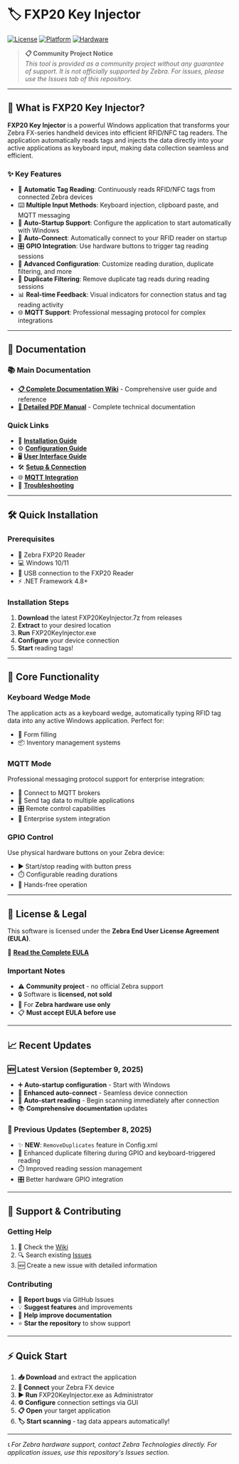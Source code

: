 # 🏷️ FXP20 Key Injector

[![License](https://img.shields.io/badge/License-Zebra%20EULA-blue)](https://github.com/ltrudu/FXP20KeyInjector_Releases/blob/master/EULA.txt)
[![Platform](https://img.shields.io/badge/Platform-Windows-blue)]()
[![Hardware](https://img.shields.io/badge/Hardware-Zebra%20FX%20Series-green)]()

> **📋 Community Project Notice**  
> *This tool is provided as a community project without any guarantee of support. It is not officially supported by Zebra. For issues, please use the Issues tab of this repository.*

---

## 🎯 What is FXP20 Key Injector?

**FXP20 Key Injector** is a powerful Windows application that transforms your Zebra FX-series handheld devices into efficient RFID/NFC tag readers. The application automatically reads tags and injects the data directly into your active applications as keyboard input, making data collection seamless and efficient.

### ✨ Key Features

- 🔄 **Automatic Tag Reading**: Continuously reads RFID/NFC tags from connected Zebra devices
- ⌨️ **Multiple Input Methods**: Keyboard injection, clipboard paste, and MQTT messaging
- 🚀 **Auto-Startup Support**: Configure the application to start automatically with Windows  
- 🔗 **Auto-Connect**: Automatically connect to your RFID reader on startup
- 🎛️ **GPIO Integration**: Use hardware buttons to trigger tag reading sessions
- 🔧 **Advanced Configuration**: Customize reading duration, duplicate filtering, and more
- 🎯 **Duplicate Filtering**: Remove duplicate tag reads during reading sessions
- 📊 **Real-time Feedback**: Visual indicators for connection status and tag reading activity
- 🌐 **MQTT Support**: Professional messaging protocol for complex integrations

---

## 📖 Documentation

### 📚 Main Documentation
- **[📋 Complete Documentation Wiki](https://github.com/ltrudu/FXP20KeyInjector_Releases/blob/master/wiki/Home.md)** - Comprehensive user guide and reference
- **[📄 Detailed PDF Manual](https://github.com/ltrudu/FXP20KeyInjector_Releases/blob/master/FXP20KeyInjector-HowTo.pdf)** - Complete technical documentation

### Quick Links

- 🚀 **[Installation Guide](https://github.com/ltrudu/FXP20KeyInjector_Releases/wiki/Installation.md)**
- ⚙️ **[Configuration Guide](https://github.com/ltrudu/FXP20KeyInjector_Releases/wiki/Configuration.md)**
- 🖥️ **[User Interface Guide](https://github.com/ltrudu/FXP20KeyInjector_Releases/wiki/User-Interface.md)**
- 🛠️ **[Setup & Connection](https://github.com/ltrudu/FXP20KeyInjector_Releases/wiki/Setup.md)**
- 🌐 **[MQTT Integration](https://github.com/ltrudu/FXP20KeyInjector_Releases/wiki/MQTT.md)**
- 🔧 **[Troubleshooting](https://github.com/ltrudu/FXP20KeyInjector_Releases/wiki/Troubleshooting.md)**

---

## 🛠️ Quick Installation

### Prerequisites
- 📱 Zebra FXP20 Reader
- 💻 Windows 10/11
- 🔗 USB connection to the FXP20 Reader
- ⚡ .NET Framework 4.8+

### Installation Steps
1. **Download** the latest FXP20KeyInjector.7z from releases
2. **Extract** to your desired location  
3. **Run** FXP20KeyInjector.exe
4. **Configure** your device connection
5. **Start** reading tags!

---

## 🔧 Core Functionality

### Keyboard Wedge Mode
The application acts as a keyboard wedge, automatically typing RFID tag data into any active Windows application. Perfect for:
- 📝 Form filling
- 📦 Inventory management systems

### MQTT Mode  
Professional messaging protocol support for enterprise integration:
- 🔗 Connect to MQTT brokers
- 📡 Send tag data to multiple applications
- 🎛️ Remote control capabilities
- 🏢 Enterprise system integration

### GPIO Control
Use physical hardware buttons on your Zebra device:
- ▶️ Start/stop reading with button press
- ⏱️ Configurable reading durations
- 🔄 Hands-free operation

---

## 📜 License & Legal

This software is licensed under the **Zebra End User License Agreement (EULA)**.

📄 **[Read the Complete EULA](https://github.com/ltrudu/FXP20KeyInjector_Releases/blob/master/EULA.txt)**

### Important Notes
- ⚠️ **Community project** - no official Zebra support
- 🔒 Software is **licensed, not sold**
- 🏢 For **Zebra hardware use only**
- 📋 **Must accept EULA before use**

---

## 📈 Recent Updates

### 🆕 Latest Version (September 9, 2025)
- ➕ **Auto-startup configuration** - Start with Windows
- 🔗 **Enhanced auto-connect** - Seamless device connection
- 🎯 **Auto-start reading** - Begin scanning immediately after connection
- 📚 **Comprehensive documentation** updates

### 🔧 Previous Updates (September 8, 2025)
- ✨ **NEW**: `RemoveDuplicates` feature in Config.xml
- 🔄 Enhanced duplicate filtering during GPIO and keyboard-triggered reading
- ⏱️ Improved reading session management
- 🎛️ Better hardware GPIO integration

---

## 🤝 Support & Contributing

### Getting Help
1. 📖 Check the [Wiki](https://github.com/ltrudu/FXP20KeyInjector_Releases/blob/master/wiki/Home.md)
2. 🔍 Search existing [Issues](https://github.com/ltrudu/FXP20KeyInjector_Releases/issues)
3. 🆕 Create a new issue with detailed information

### Contributing
- 🐛 **Report bugs** via GitHub Issues
- 💡 **Suggest features** and improvements
- 📖 **Help improve documentation**
- ⭐ **Star the repository** to show support

---

## ⚡ Quick Start

1. **📥 Download** and extract the application
2. **🔌 Connect** your Zebra FX device
3. **▶️ Run** FXP20KeyInjector.exe as Administrator
4. **⚙️ Configure** connection settings via GUI
5. **📋 Open** your target application
6. **🏷️ Start scanning** - tag data appears automatically!

---

*📞 For Zebra hardware support, contact Zebra Technologies directly. For application issues, use this repository's Issues section.*
